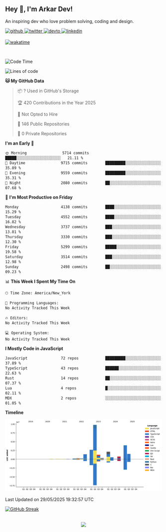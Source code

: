 ## Hey 👋, I'm Arkar Dev!  

An inspiring dev who love problem solving, coding and design.

<a href="https://github.com/Riley1101" target="_blank">
<img src=https://img.shields.io/badge/github-%2324292e.svg?&style=for-the-badge&logo=github&logoColor=white alt=github style="margin-bottom: 5px;" />
</a>
<a href="https://twitter.com/arkardev" target="_blank">
<img src=https://img.shields.io/badge/twitter-%2300acee.svg?&style=for-the-badge&logo=twitter&logoColor=white alt=twitter style="margin-bottom: 5px;" />
</a>
<a href="https://dev.to/riley1101" target="_blank">
<img src=https://img.shields.io/badge/dev.to-%2308090A.svg?&style=for-the-badge&logo=dev.to&logoColor=white alt=devto style="margin-bottom: 5px;" />
</a>
<a href="https://linkedin.com/in/arkar-kaung-myat" target="_blank">
<img src=https://img.shields.io/badge/linkedin-%231E77B5.svg?&style=for-the-badge&logo=linkedin&logoColor=white alt=linkedin style="margin-bottom: 5px;" />
</a>
  
[![wakatime](https://wakatime.com/badge/user/cf23b6e3-75f8-4c04-b0e3-273191c8d2ec.svg)](https://wakatime.com/@cf23b6e3-75f8-4c04-b0e3-273191c8d2ec)

<br/>

<!--START_SECTION:waka-->
![Code Time](http://img.shields.io/badge/Code%20Time-1%2C414%20hrs%2020%20mins-blue)

![Lines of code](https://img.shields.io/badge/From%20Hello%20World%20I%27ve%20Written-25.5%20million%20lines%20of%20code-blue)

**🐱 My GitHub Data** 

> 📦 ? Used in GitHub's Storage 
 > 
> 🏆 420 Contributions in the Year 2025
 > 
> 🚫 Not Opted to Hire
 > 
> 📜 146 Public Repositories 
 > 
> 🔑 0 Private Repositories 
 > 
**I'm an Early 🐤** 

```text
🌞 Morning                5714 commits        █████░░░░░░░░░░░░░░░░░░░░   21.11 % 
🌆 Daytime                9715 commits        █████████░░░░░░░░░░░░░░░░   35.89 % 
🌃 Evening                9559 commits        █████████░░░░░░░░░░░░░░░░   35.31 % 
🌙 Night                  2080 commits        ██░░░░░░░░░░░░░░░░░░░░░░░   07.68 % 
```
📅 **I'm Most Productive on Friday** 

```text
Monday                   4138 commits        ████░░░░░░░░░░░░░░░░░░░░░   15.29 % 
Tuesday                  4552 commits        ████░░░░░░░░░░░░░░░░░░░░░   16.82 % 
Wednesday                3737 commits        ███░░░░░░░░░░░░░░░░░░░░░░   13.81 % 
Thursday                 3330 commits        ███░░░░░░░░░░░░░░░░░░░░░░   12.30 % 
Friday                   5299 commits        █████░░░░░░░░░░░░░░░░░░░░   19.58 % 
Saturday                 3514 commits        ███░░░░░░░░░░░░░░░░░░░░░░   12.98 % 
Sunday                   2498 commits        ██░░░░░░░░░░░░░░░░░░░░░░░   09.23 % 
```


📊 **This Week I Spent My Time On** 

```text
🕑︎ Time Zone: America/New_York

💬 Programming Languages: 
No Activity Tracked This Week

🔥 Editors: 
No Activity Tracked This Week

💻 Operating System: 
No Activity Tracked This Week
```

**I Mostly Code in JavaScript** 

```text
JavaScript               72 repos            █████████░░░░░░░░░░░░░░░░   37.89 % 
TypeScript               43 repos            ██████░░░░░░░░░░░░░░░░░░░   22.63 % 
Rust                     14 repos            ██░░░░░░░░░░░░░░░░░░░░░░░   07.37 % 
Lua                      4 repos             █░░░░░░░░░░░░░░░░░░░░░░░░   02.11 % 
MDX                      2 repos             ░░░░░░░░░░░░░░░░░░░░░░░░░   01.05 % 
```



**Timeline**

![Lines of Code chart](https://raw.githubusercontent.com/Riley1101/Riley1101/main/assets/bar_graph.png)


 Last Updated on 29/05/2025 19:32:57 UTC
<!--END_SECTION:waka-->

[![GitHub Streak](https://streak-stats.demolab.com?user=Riley1101)](https://git.io/streak-stats)
  
<br/>  
<div align="center">
<img src="https://komarev.com/ghpvc/?username=Riley1101&&style=flat-square" align="center" />
</div>  

